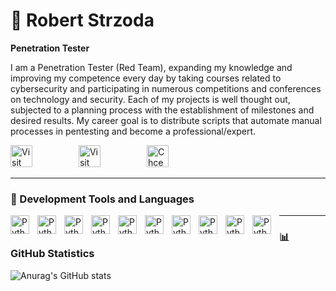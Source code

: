 # 🦈 Robert Strzoda
**Penetration Tester**

I am a Penetration Tester (Red Team), expanding my knowledge and improving my competence every day by taking courses related to cybersecurity and participating in numerous competitions and conferences on technology and security. Each of my projects is well thought out, subjected to a planning process with the establishment of milestones and desired results. My career goal is to distribute scripts that automate manual processes in pentesting and become a professional/expert.

  <p allign="left">
    <a href="https://github.com/csshark">
      <img width="35" height="35" style="padding-right:70px;" title="Visit my GitHub Profile"
      src="https://cdn-icons-png.flaticon.com/512/25/25231.png"/></a>
    <a href="https://www.linkedin.com/in/robertstrzoda/">
      <img width="35" height="35" style="padding-right:70px;" title="Visit my LinkedIn Profile"
        src="https://cdn1.iconfinder.com/data/icons/logotypes/32/circle-linkedin-512.png"/></a>
    <a href="https://www.credly.com/users/robert-strzoda">
      <img width="35" height="35" style="padding-right:70px;" title="Chcek My Badages"
        src="https://cdn-icons-png.freepik.com/256/1791/1791961.png"/></a>
  </p>

  ---
  
### 🧰 Development Tools and Languages

<img align="left" alt="Python" width="30px" style="padding-right:10px;" src="https://cdn.jsdelivr.net/gh/devicons/devicon@latest/icons/linux/linux-original.svg"/>
<img align="left" alt="Python" width="30px" style="padding-right:10px;" src="https://cdn.jsdelivr.net/gh/devicons/devicon@latest/icons/python/python-original-wordmark.svg"/>
<img align="left" alt="Python" width="30px" style="padding-right:10px;" src="https://cdn.jsdelivr.net/gh/devicons/devicon@latest/icons/bash/bash-original.svg"/>
<img align="left" alt="Python" width="30px" style="padding-right:10px;" src="https://cdn.jsdelivr.net/gh/devicons/devicon@latest/icons/vscode/vscode-original.svg"/>
<img align="left" alt="Python" width="30px" style="padding-right:10px;" src="https://cdn.jsdelivr.net/gh/devicons/devicon@latest/icons/visualstudio/visualstudio-original.svg"/>
<img align="left" alt="Python" width="30px" style="padding-right:10px;" src="https://cdn.jsdelivr.net/gh/devicons/devicon@latest/icons/flask/flask-original.svg"/>
<img align="left" alt="Python" width="30px" style="padding-right:10px;" src="https://cdn.jsdelivr.net/gh/devicons/devicon@latest/icons/ubuntu/ubuntu-original.svg"/>
<img align="left" alt="Python" width="30px" style="padding-right:10px;" src="https://cdn.jsdelivr.net/gh/devicons/devicon@latest/icons/matlab/matlab-original.svg"/>
<img align="left" alt="Python" width="30px" style="padding-right:10px;" src="https://cdn.jsdelivr.net/gh/devicons/devicon@latest/icons/filezilla/filezilla-plain.svg"/>
<img align="left" alt="Python" width="30px" style="padding-right:10px;" src="https://cdn.jsdelivr.net/gh/devicons/devicon@latest/icons/amazonwebservices/amazonwebservices-original-wordmark.svg"/>




---
  
### 📊 GitHub Statistics

![Anurag's GitHub stats](https://github-readme-stats.vercel.app/api?username=csshark&show_icons=true&theme=tokyonight)

